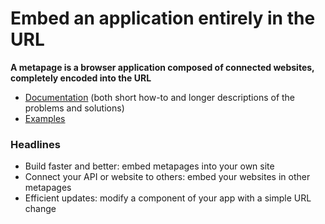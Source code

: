
# Embed an application entirely in the URL


**A metapage is a browser application composed of connected websites, completely encoded into the URL**

- [Documentation](https://docs.metapage.io/docs/public.metapage.io) (both short how-to and longer descriptions of the problems and solutions)
- [Examples](https://app.metapage.io/)

### Headlines

- Build faster and better: embed metapages into your own site
- Connect your API or website to others: embed your websites in other metapages
- Efficient updates: modify a component of your app with a simple URL change
